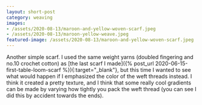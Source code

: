 ```yaml
---
layout: short-post
category: weaving
images: 
- /assets/2020-08-13/maroon-and-yellow-woven-scarf.jpeg
- /assets/2020-08-13/maroon-yellow-weave.jpeg
featured-image: /assets/2020-08-13/maroon-and-yellow-woven-scarf.jpeg
---
```

Another simple scarf. I used the same weight yarns (doubled fingering and no.10 crochet cotton) as [the last scarf I made]({% post_url 2020-06-15-first-table-loom-scarf %}){:target="_blank"}, but this time I wanted to see what would happen if I emphasized the color of the weft threads instead. I think it created a pretty texture, and I think that some really cool gradients can be made by varying how tightly you pack the weft thread (you can see I did this by accident towards the ends). 
